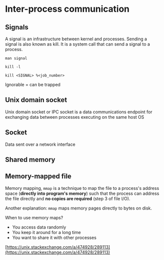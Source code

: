 # Inter-process communication

## **Signals**

A signal is an infrastructure between kernel and processes. Sending a signal is also known as kill. It is a system call that can send a signal to a process.

`man signal`

`kill -l`

`kill <SIGNAL> %<job_number>`


Ignorable = can be trapped

## Unix domain socket

Unix domain socket or IPC socket is a data communications endpoint for exchanging data between processes executing on the same host OS

## Socket

Data sent over a network interface

## Shared memory

## Memory-mapped file

Memory mapping, `mmap` is a technique to map the file to a process's address space (**directly into program's memory**) such that the process can address the file directly and **no copies are required** (step 3 of file I/O).

Another explanation: `mmap` maps memory pages directly to bytes on disk. 

When to use memory maps?

- You access data randomly
- You keep it around for a long time
- You want to share it with other processes

[https://unix.stackexchange.com/a/474928/289113](https://unix.stackexchange.com/a/474928/289113)